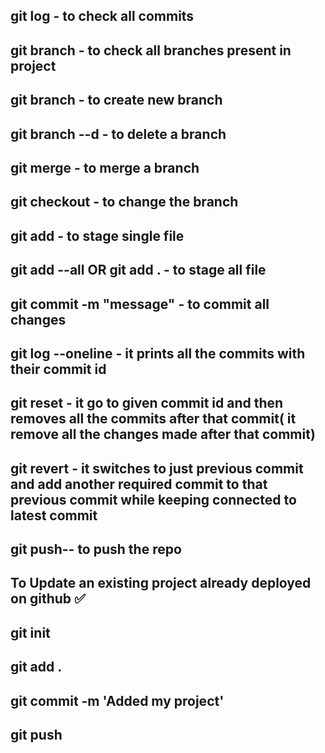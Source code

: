 ## git log - to check all commits
## git branch - to check all branches present in project
## git branch <branchName> - to create new branch
## git branch --d <branchName> - to delete a branch
## git merge <branchName to be merge in current branch> - to merge a branch
## git checkout <branchName to go inside that branch>- to change the branch
## git add <fileName to be to staged> - to stage single file 
## git add --all OR git add .  - to stage all file
## git commit -m "message" - to commit all changes 
## git log --oneline - it prints all the commits with their commit id 
## git reset <commitId> - it go to given commit id and then removes all the commits after that commit( it remove all the changes made after that commit)
## git revert <commitId> - it switches to just previous commit and add another required commit to that previous commit while keeping connected to latest commit
## git push-- to push the repo     








## To Update an existing project already deployed on github ✅
## git init
 ## git add .
## git commit -m 'Added my project'
## git push 
